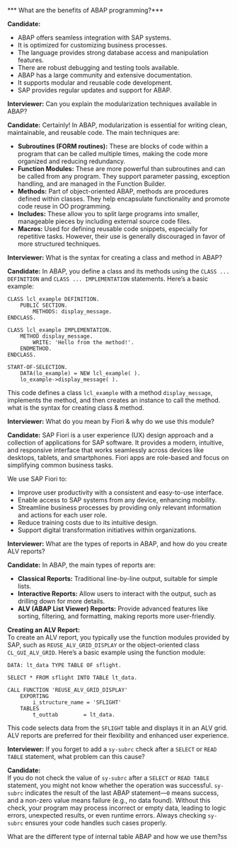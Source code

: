 *** What are the benefits of ABAP programming?***

**Candidate:**  
- ABAP offers seamless integration with SAP systems.  
- It is optimized for customizing business processes.  
- The language provides strong database access and manipulation features.  
- There are robust debugging and testing tools available.  
- ABAP has a large community and extensive documentation.  
- It supports modular and reusable code development.  
- SAP provides regular updates and support for ABAP.






**Interviewer:** Can you explain the modularization techniques available in ABAP?

**Candidate:**  Certainly! In ABAP, modularization is essential for writing clean, maintainable, and reusable code. The main techniques are:  
- **Subroutines (FORM routines):** These are blocks of code within a program that can be called multiple times, making the code more organized and reducing redundancy.  
- **Function Modules:** These are more powerful than subroutines and can be called from any program. They support parameter passing, exception handling, and are managed in the Function Builder.  
- **Methods:** Part of object-oriented ABAP, methods are procedures defined within classes. They help encapsulate functionality and promote code reuse in OO programming.  
- **Includes:** These allow you to split large programs into smaller, manageable pieces by including external source code files.  
- **Macros:** Used for defining reusable code snippets, especially for repetitive tasks. However, their use is generally discouraged in favor of more structured techniques.




**Interviewer:** What is the syntax for creating a class and method in ABAP?

**Candidate:**  In ABAP, you define a class and its methods using the `CLASS ... DEFINITION` and `CLASS ... IMPLEMENTATION` statements. Here’s a basic example:

```abap
CLASS lcl_example DEFINITION.
    PUBLIC SECTION.
        METHODS: display_message.
ENDCLASS.

CLASS lcl_example IMPLEMENTATION.
    METHOD display_message.
        WRITE: 'Hello from the method!'.
    ENDMETHOD.
ENDCLASS.

START-OF-SELECTION.
    DATA(lo_example) = NEW lcl_example( ).
    lo_example->display_message( ).
```

This code defines a class `lcl_example` with a method `display_message`, implements the method, and then creates an instance to call the method.
what is the syntax for creating class & method.

**Interviewer:** What do you mean by Fiori & why do we use this module?

**Candidate:**  SAP Fiori is a user experience (UX) design approach and a collection of applications for SAP software. It provides a modern, intuitive, and responsive interface that works seamlessly across devices like desktops, tablets, and smartphones. Fiori apps are role-based and focus on simplifying common business tasks.

We use SAP Fiori to:
- Improve user productivity with a consistent and easy-to-use interface.
- Enable access to SAP systems from any device, enhancing mobility.
- Streamline business processes by providing only relevant information and actions for each user role.
- Reduce training costs due to its intuitive design.
- Support digital transformation initiatives within organizations.


**Interviewer:** What are the types of reports in ABAP, and how do you create ALV reports?

**Candidate:**  In ABAP, the main types of reports are:

- **Classical Reports:** Traditional line-by-line output, suitable for simple lists.
- **Interactive Reports:** Allow users to interact with the output, such as drilling down for more details.
- **ALV (ABAP List Viewer) Reports:** Provide advanced features like sorting, filtering, and formatting, making reports more user-friendly.

**Creating an ALV Report:**  
To create an ALV report, you typically use the function modules provided by SAP, such as `REUSE_ALV_GRID_DISPLAY` or the object-oriented class `CL_GUI_ALV_GRID`. Here’s a basic example using the function module:

```abap
DATA: lt_data TYPE TABLE OF sflight.

SELECT * FROM sflight INTO TABLE lt_data.

CALL FUNCTION 'REUSE_ALV_GRID_DISPLAY'
    EXPORTING
        i_structure_name = 'SFLIGHT'
    TABLES
        t_outtab        = lt_data.
```

This code selects data from the `SFLIGHT` table and displays it in an ALV grid. ALV reports are preferred for their flexibility and enhanced user experience.



**Interviewer:** If you forget to add a `sy-subrc` check after a `SELECT` or `READ TABLE` statement, what problem can this cause?

**Candidate:**  
If you do not check the value of `sy-subrc` after a `SELECT` or `READ TABLE` statement, you might not know whether the operation was successful. `sy-subrc` indicates the result of the last ABAP statement—`0` means success, and a non-zero value means failure (e.g., no data found). Without this check, your program may process incorrect or empty data, leading to logic errors, unexpected results, or even runtime errors. Always checking `sy-subrc` ensures your code handles such cases properly.


What are the different type of internal table ABAP and how we use them?ss